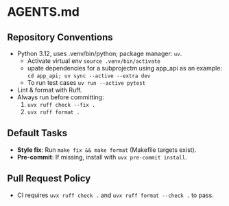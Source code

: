 # AGENTS.md

## Repository Conventions
- Python 3.12, uses .venv/bin/python; package manager: `uv`.
  - Activate virtual env
    `source .venv/bin/activate`
  - upate dependencies for a subprojectm using app_api as an example:
    `cd app_api; uv sync --active --extra dev`
  - To run test cases
    `uv run --active pytest`
- Lint & format with Ruff.
- Always run before committing:
  1. `uvx ruff check --fix .`
  2. `uvx ruff format .`

## Default Tasks
- **Style fix**: Run `make fix && make format` (Makefile targets exist).
- **Pre-commit**: If missing, install with `uvx pre-commit install`.

## Pull Request Policy
- CI requires `uvx ruff check .` and `uvx ruff format --check .` to pass.

